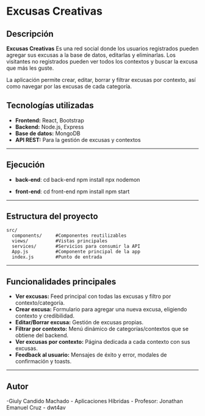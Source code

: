 # Excusas Creativas

## Descripción

**Excusas Creativas** Es una red social donde los usuarios registrados pueden agregar sus excusas a la base de datos, editarlas y eliminarlas. Los visitantes no registrados pueden ver todos los contextos y buscar la excusa que más les guste. 

La aplicación permite crear, editar, borrar y filtrar excusas por contexto, así como navegar por las excusas de cada categoría.

## Tecnologías utilizadas

- **Frontend:** React, Bootstrap
- **Backend:** Node.js, Express 
- **Base de datos:** MongoDB
- **API REST:** Para la gestión de excusas y contextos

---

## Ejecución

- **back-end**: 
    cd back-end
    npm install
    npx nodemon

- **front-end**:
    cd front-end
    npm install
    npm start

---

## Estructura del proyecto

```
src/
  components/     #Componentes reutilizables
  views/          #Vistas principales
  services/       #Servicios para consumir la API
  App.js          #Componente principal de la app
  index.js        #Punto de entrada
```

---

## Funcionalidades principales

- **Ver excusas:** Feed principal con todas las excusas y filtro por contexto/categoría.
- **Crear excusa:** Formulario para agregar una nueva excusa, eligiendo contexto y credibilidad.
- **Editar/Borrar excusa:** Gestión de excusas propias.
- **Filtrar por contexto:** Menú dinámico de categorías/contextos que se obtiene del backend.
- **Ver excusas por contexto:** Página dedicada a cada contexto con sus excusas.
- **Feedback al usuario:** Mensajes de éxito y error, modales de confirmación y toasts.
---

## Autor

-Giuly Candido Machado - Aplicaciones Híbridas - Profesor: Jonathan Emanuel Cruz - dwt4av

